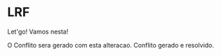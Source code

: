 # LRF

Let'go!
Vamos nesta!


O Conflito sera gerado com esta alteracao.
Conflito gerado e resolvido.
